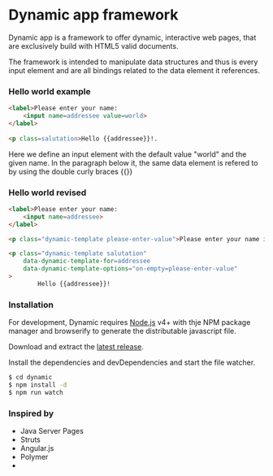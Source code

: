 # Dynamic app framework


Dynamic app is a framework to offer dynamic, interactive web pages, that are exclusively build with HTML5 valid documents.

The framework is intended to manipulate data structures and thus is every input element and are all bindings related to the data element it references.

### Hello world example
```html
<label>Please enter your name:
	<input name=addressee value=world>
</label>
		
<p class=salutation>Hello {{addressee}}!.
```
Here we define an input element with the default value "world" and the given name. In the paragraph below it, the same data element is refered to by using the double curly braces {{}}

### Hello world revised

```html
<label>Please enter your name:
	<input name=addressee>
</label>

<p class="dynamic-template please-enter-value">Please enter your name in the input box above.

<p class="dynamic-template salutation" 
	data-dynamic-template-for=addressee
	data-dynamic-template-options="on-empty=please-enter-value"
>
		Hello {{addressee}}!
```

### Installation

For development, Dynamic requires [Node.js](https://nodejs.org/) v4+ with thje NPM package manager and browserify to generate the distributable javascript file.

Download and extract the [latest release](https://github.com/HaKr/dynamic).

Install the dependencies and devDependencies and start the file watcher.

```sh
$ cd dynamic
$ npm install -d
$ npm run watch
```


### Inspired by
 - Java Server Pages
 - Struts
 - Angular.js
 - Polymer
 - <template> tag

### Todos

 - Write more Tests
 - Real formula parser
 - Clean modules 

License
----
MIT
